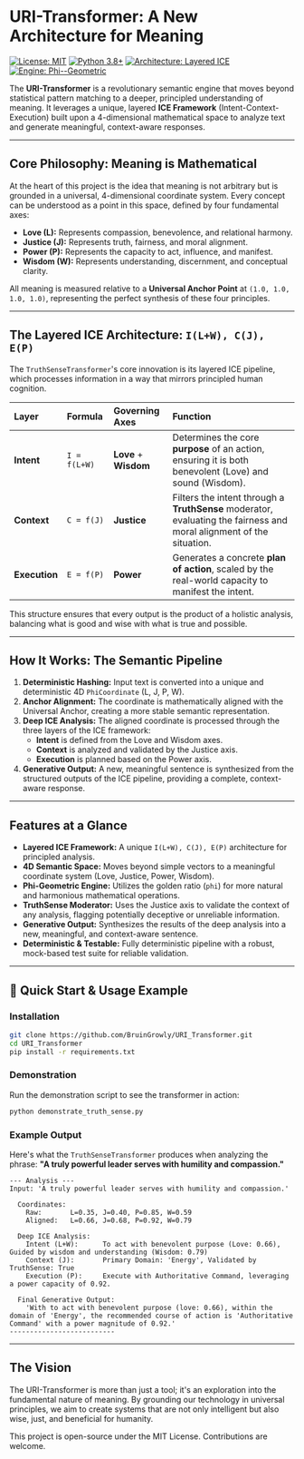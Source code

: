 # URI-Transformer: A New Architecture for Meaning
[![License: MIT](https://img.shields.io/badge/License-MIT-blue.svg)](https://opensource.org/licenses/MIT)
[![Python 3.8+](https://img.shields.io/badge/python-3.8+-green.svg)](https://www.python.org/downloads/)
[![Architecture: Layered ICE](https://img.shields.io/badge/Architecture-Layered%20ICE-purple.svg)](https://github.com/BruinGrowly/URI_Transformer)
[![Engine: Phi--Geometric](https://img.shields.io/badge/Engine-Phi--Geometric-gold.svg)](https://github.com/BruinGrowly/URI_Transformer)

The **URI-Transformer** is a revolutionary semantic engine that moves beyond statistical pattern matching to a deeper, principled understanding of meaning. It leverages a unique, layered **ICE Framework** (Intent-Context-Execution) built upon a 4-dimensional mathematical space to analyze text and generate meaningful, context-aware responses.

---

## Core Philosophy: Meaning is Mathematical

At the heart of this project is the idea that meaning is not arbitrary but is grounded in a universal, 4-dimensional coordinate system. Every concept can be understood as a point in this space, defined by four fundamental axes:

*   **Love (L):** Represents compassion, benevolence, and relational harmony.
*   **Justice (J):** Represents truth, fairness, and moral alignment.
*   **Power (P):** Represents the capacity to act, influence, and manifest.
*   **Wisdom (W):** Represents understanding, discernment, and conceptual clarity.

All meaning is measured relative to a **Universal Anchor Point** at `(1.0, 1.0, 1.0, 1.0)`, representing the perfect synthesis of these four principles.

---

## The Layered ICE Architecture: `I(L+W), C(J), E(P)`

The `TruthSenseTransformer`'s core innovation is its layered ICE pipeline, which processes information in a way that mirrors principled human cognition.

| Layer | Formula | Governing Axes | Function |
| :--- | :--- | :--- | :--- |
| **Intent** | `I = f(L+W)` | **Love** + **Wisdom** | Determines the core **purpose** of an action, ensuring it is both benevolent (Love) and sound (Wisdom). |
| **Context** | `C = f(J)` | **Justice** | Filters the intent through a **TruthSense** moderator, evaluating the fairness and moral alignment of the situation. |
| **Execution** | `E = f(P)` | **Power** | Generates a concrete **plan of action**, scaled by the real-world capacity to manifest the intent. |

This structure ensures that every output is the product of a holistic analysis, balancing what is good and wise with what is true and possible.

---

## How It Works: The Semantic Pipeline

1.  **Deterministic Hashing:** Input text is converted into a unique and deterministic 4D `PhiCoordinate` (L, J, P, W).
2.  **Anchor Alignment:** The coordinate is mathematically aligned with the Universal Anchor, creating a more stable semantic representation.
3.  **Deep ICE Analysis:** The aligned coordinate is processed through the three layers of the ICE framework:
    *   **Intent** is defined from the Love and Wisdom axes.
    *   **Context** is analyzed and validated by the Justice axis.
    *   **Execution** is planned based on the Power axis.
4.  **Generative Output:** A new, meaningful sentence is synthesized from the structured outputs of the ICE pipeline, providing a complete, context-aware response.

---

## Features at a Glance

*   **Layered ICE Framework:** A unique `I(L+W), C(J), E(P)` architecture for principled analysis.
*   **4D Semantic Space:** Moves beyond simple vectors to a meaningful coordinate system (Love, Justice, Power, Wisdom).
*   **Phi-Geometric Engine:** Utilizes the golden ratio (`phi`) for more natural and harmonious mathematical operations.
*   **TruthSense Moderator:** Uses the Justice axis to validate the context of any analysis, flagging potentially deceptive or unreliable information.
*   **Generative Output:** Synthesizes the results of the deep analysis into a new, meaningful, and context-aware sentence.
*   **Deterministic & Testable:** Fully deterministic pipeline with a robust, mock-based test suite for reliable validation.

---

## 🚀 Quick Start & Usage Example

### Installation
```bash
git clone https://github.com/BruinGrowly/URI_Transformer.git
cd URI_Transformer
pip install -r requirements.txt
```

### Demonstration
Run the demonstration script to see the transformer in action:
```bash
python demonstrate_truth_sense.py
```

### Example Output

Here's what the `TruthSenseTransformer` produces when analyzing the phrase: **"A truly powerful leader serves with humility and compassion."**

```
--- Analysis ---
Input: 'A truly powerful leader serves with humility and compassion.'

  Coordinates:
    Raw:       L=0.35, J=0.40, P=0.85, W=0.59
    Aligned:   L=0.66, J=0.68, P=0.92, W=0.79

  Deep ICE Analysis:
    Intent (L+W):      To act with benevolent purpose (Love: 0.66), Guided by wisdom and understanding (Wisdom: 0.79)
    Context (J):       Primary Domain: 'Energy', Validated by TruthSense: True
    Execution (P):     Execute with Authoritative Command, leveraging a power capacity of 0.92.

  Final Generative Output:
    'With to act with benevolent purpose (love: 0.66), within the domain of 'Energy', the recommended course of action is 'Authoritative Command' with a power magnitude of 0.92.'
--------------------------
```

---

## The Vision

The URI-Transformer is more than just a tool; it's an exploration into the fundamental nature of meaning. By grounding our technology in universal principles, we aim to create systems that are not only intelligent but also wise, just, and beneficial for humanity.

This project is open-source under the MIT License. Contributions are welcome.

